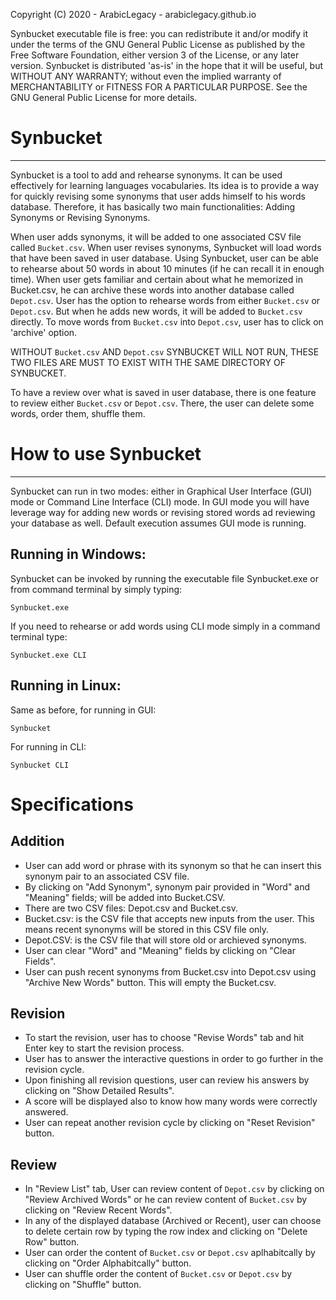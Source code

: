 Copyright (C) 2020 - ArabicLegacy - arabiclegacy.github.io

Synbucket executable file is free: you can redistribute it and/or
modify it under the terms of the GNU General Public License 
as published by the Free Software Foundation, either 
version 3 of the License, or any later version.
Synbucket is distributed 'as-is' in the hope that it will be 
useful, but WITHOUT ANY WARRANTY; without even the implied
warranty of MERCHANTABILITY or FITNESS FOR A PARTICULAR 
PURPOSE. See the GNU General Public License for more details.


# Synbucket
----------
Synbucket is a tool to add and rehearse synonyms. It can be used effectively for learning languages vocabularies. Its idea is to provide a way for quickly revising some synonyms that user adds himself to his words database.
Therefore, it has basically two main functionalities: Adding Synonyms or Revising Synonyms. 

When user adds synonyms, it will be added to one associated CSV file called `Bucket.csv`. When user revises synonyms, Synbucket will load words that have been saved in user database.
Using Synbucket, user can be able to rehearse about 50 words in about 10 minutes (if he can recall it in enough time). When user gets familiar and certain about what he memorized in Bucket.csv, he can archive these words 
into another database called `Depot.csv`. User has the option to rehearse words from either `Bucket.csv` or `Depot.csv`. But when he adds new words, it will be added to `Bucket.csv` directly. To move words from `Bucket.csv` 
into `Depot.csv`, user has to click on 'archive' option.

WITHOUT `Bucket.csv` AND `Depot.csv` SYNBUCKET WILL NOT RUN, THESE TWO FILES ARE MUST TO EXIST WITH THE SAME DIRECTORY OF SYNBUCKET.

To have a review over what is saved in user database, there is one feature to review either `Bucket.csv` or `Depot.csv`. There, the user can delete some words, order them, shuffle them.

# How to use Synbucket
----------------------
Synbucket can run in two modes: either in Graphical User Interface (GUI) mode or Command Line Interface (CLI) mode. In GUI mode you will have leverage way for adding new words or revising stored words ad reviewing your database as well.
Default execution assumes GUI mode is running.

## Running in Windows:
Synbucket can be invoked by running the executable file Synbucket.exe or from command terminal by simply typing:
```
Synbucket.exe
```
If you need to rehearse or add words using CLI mode simply in a command terminal type:
```
Synbucket.exe CLI
```

## Running in Linux:
Same as before, for running in GUI:
```
Synbucket
```
For running in CLI: 
```
Synbucket CLI
```


# Specifications
## Addition
- User can add word or phrase with its synonym so that he can insert this synonym pair to an associated CSV file.
- By clicking on "Add Synonym", synonym pair provided in "Word" and "Meaning" fields; will be added into Bucket.CSV.
- There are two CSV files: Depot.csv and Bucket.csv.
- Bucket.csv: is the CSV file that accepts new inputs from the user. This means recent synonyms will be stored in this CSV file only.
- Depot.CSV: is the CSV file that will store old or archieved synonyms.
- User can clear "Word" and "Meaning" fields by clicking on "Clear Fields".
- User can push recent synonyms from Bucket.csv into Depot.csv using "Archive New Words" button. This will empty the Bucket.csv.

## Revision
- To start the revision, user has to choose "Revise Words" tab and hit Enter key to start the revision process.
- User has to answer the interactive questions in order to go further in the revision cycle.
- Upon finishing all revision questions, user can review his answers by clicking on "Show Detailed Results".
- A score will be displayed also to know how many words were correctly answered.
- User can repeat another revision cycle by clicking on "Reset Revision" button.

## Review
- In "Review List" tab, User can review content of `Depot.csv` by clicking on "Review Archived Words" or  he can review content of `Bucket.csv` by clicking on "Review Recent Words".
- In any of the displayed database (Archived or Recent), user can choose to delete certain row by typing the row index and clicking on "Delete Row" button.
- User can order the content of `Bucket.csv` or `Depot.csv` aplhabitcally  by clicking on "Order Alphabitcally" button.
- User can shuffle order the content of `Bucket.csv` or `Depot.csv` by clicking on "Shuffle" button.
